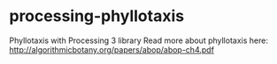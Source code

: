 # processing-phyllotaxis
Phyllotaxis with Processing 3 library
Read more about phyllotaxis here: 
http://algorithmicbotany.org/papers/abop/abop-ch4.pdf
